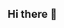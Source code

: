 ## Hi there 👋

<!--
**Harender215/harender215** is a ✨ _special_ ✨ repository because its `README.md` (this file) appears on your GitHub profile.

Here are some ideas to get you started:
- I'm working as software Engineer at Hughes Systique Corporation
- 🌱 I’m currently learning: **AI & ML, Cloud Computing**
- 👯 I’m looking to collaborate on ...
- 🤔 I’m looking for help with ...
- 💬 Ask me about ...
- 📫 How to reach me: ...
- 😄 Pronouns: ...
- ⚡ Fun fact: ...
-->
